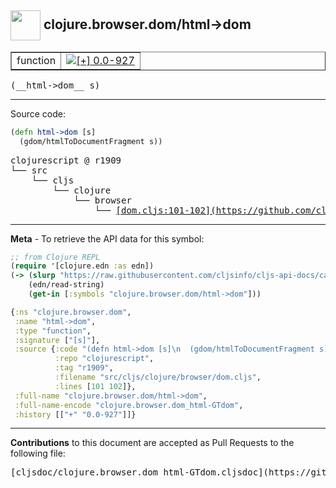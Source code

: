 ## <img width="48px" valign="middle" src="http://i.imgur.com/Hi20huC.png"> clojure.browser.dom/html->dom

 <table border="1">
<tr>

<td>function</td>
<td><a href="https://github.com/cljsinfo/cljs-api-docs/tree/0.0-927"><img valign="middle" alt="[+] 0.0-927" src="https://img.shields.io/badge/+-0.0--927-lightgrey.svg"></a> </td>
</tr>
</table>

 <samp>
(__html->dom__ s)<br>
</samp>

---





Source code:

```clj
(defn html->dom [s]
  (gdom/htmlToDocumentFragment s))
```

 <pre>
clojurescript @ r1909
└── src
    └── cljs
        └── clojure
            └── browser
                └── <ins>[dom.cljs:101-102](https://github.com/clojure/clojurescript/blob/r1909/src/cljs/clojure/browser/dom.cljs#L101-L102)</ins>
</pre>


---

__Meta__ - To retrieve the API data for this symbol:

```clj
;; from Clojure REPL
(require '[clojure.edn :as edn])
(-> (slurp "https://raw.githubusercontent.com/cljsinfo/cljs-api-docs/catalog/cljs-api.edn")
    (edn/read-string)
    (get-in [:symbols "clojure.browser.dom/html->dom"]))
```

```clj
{:ns "clojure.browser.dom",
 :name "html->dom",
 :type "function",
 :signature ["[s]"],
 :source {:code "(defn html->dom [s]\n  (gdom/htmlToDocumentFragment s))",
          :repo "clojurescript",
          :tag "r1909",
          :filename "src/cljs/clojure/browser/dom.cljs",
          :lines [101 102]},
 :full-name "clojure.browser.dom/html->dom",
 :full-name-encode "clojure.browser.dom_html-GTdom",
 :history [["+" "0.0-927"]]}

```

---

__Contributions__ to this document are accepted as Pull Requests to the following file:

 <pre>
[cljsdoc/clojure.browser.dom_html-GTdom.cljsdoc](https://github.com/cljsinfo/cljs-api-docs/blob/master/cljsdoc/clojure.browser.dom_html-GTdom.cljsdoc)
</pre>

